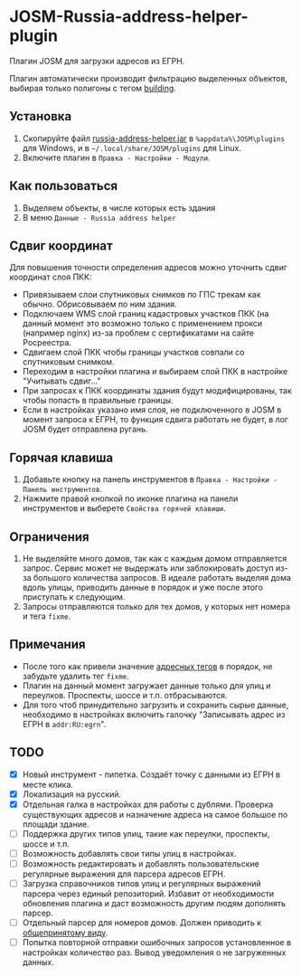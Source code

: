 # JOSM-Russia-address-helper-plugin
Плагин JOSM для загрузки адресов из ЕГРН.

Плагин автоматически производит фильтрацию выделенных объектов, выбирая только полигоны с тегом [building](https://wiki.openstreetmap.org/wiki/RU:Key:building).

## Установка

1. Скопируйте файл [russia-address-helper.jar](https://github.com/De-Luxis/JOSM-Russia-address-helper-plugin/releases/latest/download/russia-address-helper.jar) в `%appdata%\JOSM\plugins` для Windows, и в `~/.local/share/JOSM/plugins` для Linux.
2. Включите плагин в `Правка - Настройки - Модули`. 

## Как пользоваться

1. Выделяем объекты, в числе которых есть здания
2. В меню `Данные - Russia address helper`

## Сдвиг координат

Для повышения точности определения адресов можно уточнить сдвиг координат слоя ПКК:

- Привязываем слои спутниковых снимков по ГПС трекам как обычно. Обрисовываем по ним здания.
- Подключаем WMS слой границ кадастровых участков ПКК (на данный момент это возможно только с применением прокси (например nginx) из-за проблем с сертификатами на сайте Росреестра.
- Сдвигаем слой ПКК чтобы границы участков совпали со спутниковым снимком.
- Переходим в настройки плагина и выбираем слой ПКК в настройке "Учитывать сдвиг..."
- При запросах к ПКК координаты здания будут модифицированы, так чтобы попасть в правильные границы.
- Если в настройках указано имя слоя, не подключенного в JOSM в момент запроса к ЕГРН, то функция сдвига работать не будет, в лог JOSM будет отправлена ругань.

## Горячая клавиша

1. Добавьте кнопку на панель инструментов в  `Правка - Настройки - Панель инструментов`. 
2. Нажмите правой кнопкой по иконке плагина на панели инструментов и выберете `Свойства горячей клавиши`.

## Ограничения

1. Не выделяйте много домов, так как с каждым домом отправляется запрос. Сервис может не выдержать или заблокировать доступ из-за большого количества запросов. В идеале работать выделяя дома вдоль улицы, приводить данные в порядок и уже после этого приступать к следующим. 
2. Запросы отправляются только для тех домов, у которых нет номера и тега `fixme`.

## Примечания

* После того как привели значение [адресных тегов](https://wiki.openstreetmap.org/wiki/RU:Key:addr) в порядок, не забудьте удалить тег `fixme`. 
* Плагин на данный момент загружает данные только для улиц и переулков. Проспекты, шоссе и т.п. отбрасываются. 
* Для того чтоб принудительно загрузить и сохранить сырые данные, необходимо в настройках включить галочку "Записывать адрес из ЕГРН в `addr:RU:egrn`".

## TODO

- [x] Новый инструмент - пипетка. Создаёт точку с данными из ЕГРН в месте клика.
- [x] Локализация на русский. 
- [x] Отдельная галка в настройках для работы с дублями. Проверка существующих адресов и назначение адреса на самое большое по площади здание.
- [ ] Поддержка других типов улиц, такие как переулки, проспекты, шоссе и т.п.
- [ ] Возможность добавлять свои типы улиц в настройках.
- [ ] Возможность редактировать и добавлять пользовательские регулярные выражения для парсера адресов ЕГРН.
- [ ] Загрузка справочников типов улиц и регулярных выражений парсера через единый репозиторий. Избавит от необходимости обновления плагина и даст возможность другим людям дополнять парсер.
- [ ] Отдельный парсер для номеров домов. Должен приводить к [общепринятому виду](https://wiki.openstreetmap.org/wiki/RU:Addresses#%D0%9D%D1%83%D0%BC%D0%B5%D1%80%D0%B0%D1%86%D0%B8%D1%8F_%D0%B4%D0%BE%D0%BC%D0%BE%D0%B2).
- [ ] Попытка повторной отправки ошибочных запросов установленное в настройках количество раз. Вывод уведомления о не загруженных данных.  

